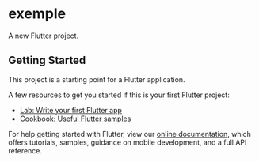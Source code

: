 # exemple

A new Flutter project.

## Getting Started

This project is a starting point for a Flutter application.

A few resources to get you started if this is your first Flutter project:

- [Lab: Write your first Flutter app](https://flutter.dev/doc/get-started/codelab)
- [Cookbook: Useful Flutter samples](https://flutter.dev/doc/cookbook)

For help getting started with Flutter, view our
[online documentation](https://flutter.dev/doc), which offers tutorials,
samples, guidance on mobile development, and a full API reference.
